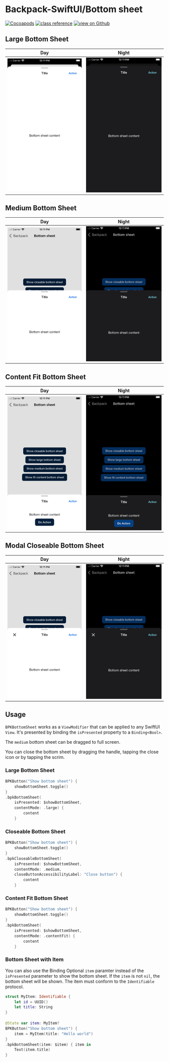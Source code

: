 
# Backpack-SwiftUI/Bottom sheet

[![Cocoapods](https://img.shields.io/cocoapods/v/Backpack-SwiftUI.svg?style=flat)](hhttps://cocoapods.org/pods/Backpack-SwiftUI)
[![class reference](https://img.shields.io/badge/Class%20reference-iOS-blue)](https://backpack.github.io/ios/versions/latest/swiftui/Structs/BPKBottomSheet.html)
[![view on Github](https://img.shields.io/badge/Source%20code-GitHub-lightgrey)](https://github.com/Skyscanner/backpack-ios/tree/main/Backpack-SwiftUI/BPKBottomSheet)

## Large Bottom Sheet

| Day | Night |
| --- | --- |
| <img src="https://raw.githubusercontent.com/Skyscanner/backpack-ios/main/screenshots/iPhone-swiftui_bottom-sheet___large_lm.png" alt="" width="375" /> |<img src="https://raw.githubusercontent.com/Skyscanner/backpack-ios/main/screenshots/iPhone-swiftui_bottom-sheet___large_dm.png" alt="" width="375" /> |

## Medium Bottom Sheet

| Day | Night |
| --- | --- |
| <img src="https://raw.githubusercontent.com/Skyscanner/backpack-ios/main/screenshots/iPhone-swiftui_bottom-sheet___medium_lm.png" alt="" width="375" /> |<img src="https://raw.githubusercontent.com/Skyscanner/backpack-ios/main/screenshots/iPhone-swiftui_bottom-sheet___medium_dm.png" alt="" width="375" /> |

 
## Content Fit Bottom Sheet

| Day | Night |
| --- | --- |
| <img src="https://raw.githubusercontent.com/Skyscanner/backpack-ios/main/screenshots/iPhone-swiftui_bottom-sheet___content-fit_lm.png" alt="" width="375" /> |<img src="https://raw.githubusercontent.com/Skyscanner/backpack-ios/main/screenshots/iPhone-swiftui_bottom-sheet___content-fit_dm.png" alt="" width="375" /> |

## Modal Closeable Bottom Sheet

| Day | Night |
| --- | --- |
| <img src="https://raw.githubusercontent.com/Skyscanner/backpack-ios/main/screenshots/iPhone-swiftui_bottom-sheet___closable_lm.png" alt="" width="375" /> |<img src="https://raw.githubusercontent.com/Skyscanner/backpack-ios/main/screenshots/iPhone-swiftui_bottom-sheet___closable_dm.png" alt="" width="375" /> |

## Usage

`BPKBottomSheet` works as a `ViewModifier` that can be applied to any SwiftUI `View`.
It's presented by binding the `isPresented` property to a `Binding<Bool>`.

The `medium` bottom sheet can be dragged to full screen.

You can close the bottom sheet by dragging the handle, tapping the close icon or by tapping the scrim.

### Large Bottom Sheet

```swift
BPKButton("Show bottom sheet") {
    showBottomSheet.toggle()
}
.bpkBottomSheet(
    isPresented: $showBottomSheet,
    contentMode: .large) {
        content
    }
```

### Closeable Bottom Sheet

```swift
BPKButton("Show bottom sheet") {
    showBottomSheet.toggle()
}
.bpkCloseableBottomSheet(
    isPresented: $showBottomSheet,
    contentMode: .medium,
    closeButtonAccessibilityLabel: "Close button") {
        content
    }
```

### Content Fit Bottom Sheet

```swift
BPKButton("Show bottom sheet") {
    showBottomSheet.toggle()
}
.bpkBottomSheet(
    isPresented: $showBottomSheet,
    contentMode: .contentFit) {
        content
    }
```

### Bottom Sheet with Item

You can also use the Binding Optional `item` paramter instead of the `isPresented` parameter to show the bottom sheet. If the `item` is not `nil`, the bottom sheet will be shown. The item must conform to the `Identifiable` protocol.

```swift
struct MyItem: Identifiable {
    let id = UUID()
    let title: String
}

@State var item: MyItem?
BPKButton("Show bottom sheet") {
    item = MyItem(title: "Hello world")
}
.bpkBottomSheet(item: $item) { item in
    Text(item.title)
}
```
